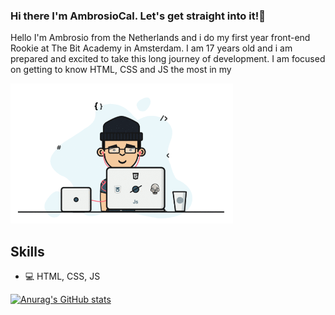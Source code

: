 ### Hi there I'm AmbrosioCal. Let's get straight into it!👋
Hello I'm Ambrosio from the Netherlands and i do my first year front-end Rookie at The Bit Academy in Amsterdam. I am 17 years old and i am prepared and excited to take this long journey of development. I am focused on getting to know HTML, CSS and JS the most in my 



<img src="https://github.com/AmbrosioCal/AmbrosioCal/blob/main/github.gif" width="356">

## Skills
* 💻 HTML, CSS, JS

[![Anurag's GitHub stats](https://github-readme-stats.vercel.app/api?username=AmbrosioCal)](https://github.com/anuraghazra/github-readme-stats)
